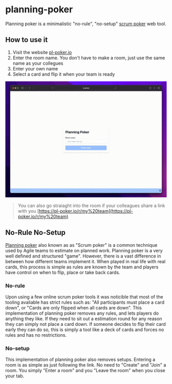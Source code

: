 # planning-poker

Planning poker is a minimalistic "no-rule", "no-setup" [scrum poker](https://en.wikipedia.org/wiki/Planning_poker) web tool.

## How to use it

1. Visit the website [pl-poker.io](https://pl-poker.io/)
2. Enter the room name. You don't have to make a room, just use the same name as your collegues
3. Enter your own name
4. Select a card and flip it when your team is ready

![How to use](.github/newPlPoker.gif)

> You can also go straiaght into the room if your colleagues share a link with you [https://pl-poker.io/r/my%20team](https://pl-poker.io/r/my%20team)

## No-Rule No-Setup

[Planning poker](https://en.wikipedia.org/wiki/Planning_poker) also known as as "Scrum poker" is a common technique used by Agile teams to estimate on planned work. Planning poker is a very well defined and structured "game". However, there is a vast difference in between how different teams implement it. When played in real life with real cards, this process is simple as rules are known by the team and players have control on when to flip, place or take back cards.

### No-rule

Upon using a few online scrum poker tools it was noticible that most of the tooling avaliable has strict rules such as: "All participants must place a card down", or "Cards are only flipped when all cards are down". This implementation of planning poker removes any rules, and lets players do anything they like. If they need to sit out a estimation round for any reason they can simply not place a card down. If someone decides to flip their card early they can do so, this is simply a tool like a deck of cards and forces no rules and has no restrictions.

### No-setup

This implementation of planning poker also removes setups. Entering a room is as simple as just following the link. No need to "Create" and "Join" a room. You simply "Enter a room" and you "Leave the room" when you close your tab.
